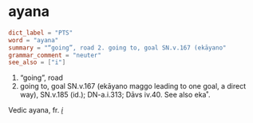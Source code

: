 # ayana

``` toml
dict_label = "PTS"
word = "ayana"
summary = "“going”, road 2. going to, goal SN.v.167 (ekāyano"
grammar_comment = "neuter"
see_also = ["i"]
```

1. “going”, road
2. going to, goal SN.v.167 (ekāyano maggo leading to one goal, a direct way), SN.v.185 (id.); DN\-a.i.313; Dāvs iv.40. See also eka˚.

Vedic ayana, fr. *[i](i.md)*

